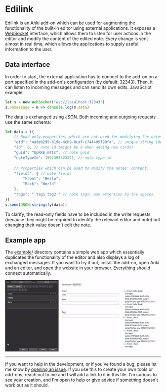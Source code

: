 # Edilink

Edilink is an [Anki](https://apps.ankiweb.net/) add-on which can be used for augmenting the functionality of the built-in editor using external
applications. It exposes a [WebSocket](https://developer.mozilla.org/en-US/docs/Web/API/WebSockets_API) interface, which allows them to listen for user actions in the editor and modify
the content of the edited note. Every change is sent almost in real time, which allows the applications to supply useful
information to the user.
<!-- TODO: It can also be used as a base for other add-ons which utilize the user's browser to display content relevant
to the user's input, in a straightforward way and without difficult configuration. -->

## Data interface
In order to start, the external application has to connect to the add-on on a port specified in the add-on's configuration
(by default: 32343). Then, it can listen to incoming messages and can send its own edits. JavaScript example:
```javascript
let s = new WebSocket("ws://localhost:32343")
s.onmessage = m => console.log(m.data)
```
The data is exchanged using JSON. Both incoming and outgoing requests use the same schema:
```javascript
let data = ({
    // Read-only properties, which are not used for modifying the notes:
    "eid": "4ade0295-b19e-4cb9-8caf-c744405f99fa", // unique string identyfing the editor instance
    "id": 0, // note id (might be 0 when adding new cards)
    "guid": "OpRKE;mTtc", // note guid 
    "noteTypeId": 1592393323321, // note type id
    
    // Properties which can be used to modify the notes' content:
    "fields": { // note fields
        "Front": "Hello", 
        "Back": "World"
    },
    "tags": " tag1 tag2 " // note tags; pay attention to the spaces
})
s.send(JSON.stringify(data))
```
To clarify, the read-only fields have to be included in the write requests (because they might be required to identify
the relevant editor and note) but changing their value doesn't edit the note.

## Example app
The [example/](example/) directory contains a simple web app which essentially duplicates the functionality of the editor and also displays a log of exchanged messages. If you want to try it out, install the add-on, open Anki and an editor, and open the website in your browser. Everything should connect automatically.

![A recording of the example app](example/edilink-demo.gif)

<hr>

If you want to help in the development, or if you've found a bug, please let me know by 
[opening an issue](https://github.com/atmatto/edilink/issues/new). If you use this to create your own
tools or add-ons, reach out to me and I will add a link to it in this file. I'm curious to see your creation,
and I'm open to help or give advice if something doesn't work out as it should.